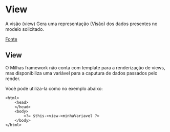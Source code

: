 # View

A visão (view) Gera uma representação (Visão) dos dados presentes no modelo solicitado.

[Fonte](https://pt.wikipedia.org/wiki/MVC)

## View

O Milhas framework não conta com template para a renderização de views, mas disponibiliza uma variável para a caputura de dados passados pelo render.

Você pode utiliza-la como no exemplo abaixo:

```
<html>
    <head>
    </head>
    <body>
        <?= $this->view->minhaVariavel ?>
    </body>
</html>
```